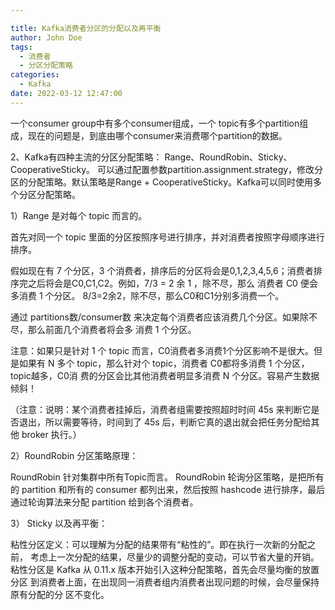 ```yaml
---

title: Kafka消费者分区的分配以及再平衡
author: John Doe
tags:
  - 消费者
  - 分区分配策略
categories:
  - Kafka
date: 2022-03-12 12:47:00
---
```


一个consumer group中有多个consumer组成，一个 topic有多个partition组成，现在的问题是，到底由哪个consumer来消费哪个partition的数据。 

2、Kafka有四种主流的分区分配策略：
 Range、RoundRobin、Sticky、CooperativeSticky。
可以通过配置参数partition.assignment.strategy，修改分区的分配策略。默认策略是Range + CooperativeSticky。Kafka可以同时使用多个分区分配策略。

1）Range 是对每个 topic 而言的。

首先对同一个 topic 里面的分区按照序号进行排序，并对消费者按照字母顺序进行排序。

假如现在有 7 个分区，3 个消费者，排序后的分区将会是0,1,2,3,4,5,6；消费者排序完之后将会是C0,C1,C2。例如，7/3 = 2 余 1 ，除不尽，那么 消费者 C0 便会多消费 1 个分区。 8/3=2余2，除不尽，那么C0和C1分别多消费一个。

通过 partitions数/consumer数 来决定每个消费者应该消费几个分区。如果除不尽，那么前面几个消费者将会多
消费 1 个分区。

注意：如果只是针对 1 个 topic 而言，C0消费者多消费1个分区影响不是很大。但是如果有 N 多个 topic，那么针对个 topic，消费者 C0都将多消费 1 个分区，topic越多，C0消 费的分区会比其他消费者明显多消费 N 个分区。容易产生数据倾斜！

（注意：说明：某个消费者挂掉后，消费者组需要按照超时时间 45s 来判断它是否退出，所以需要等待，时间到了 45s 后，判断它真的退出就会把任务分配给其他 broker 执行。）

2）RoundRobin 分区策略原理：

RoundRobin 针对集群中所有Topic而言。
RoundRobin 轮询分区策略，是把所有的 partition 和所有的
consumer 都列出来，然后按照 hashcode 进行排序，最后
通过轮询算法来分配 partition 给到各个消费者。

3） Sticky 以及再平衡：

粘性分区定义：可以理解为分配的结果带有“粘性的”。即在执行一次新的分配之前，
考虑上一次分配的结果，尽量少的调整分配的变动，可以节省大量的开销。
粘性分区是 Kafka 从 0.11.x 版本开始引入这种分配策略，首先会尽量均衡的放置分区
到消费者上面，在出现同一消费者组内消费者出现问题的时候，会尽量保持原有分配的分
区不变化。
